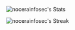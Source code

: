 ![nocerainfosec's Stats](https://github-readme-stats.vercel.app/api?username=nocerainfosec&theme=radical&show_icons=true&hide_border=true&count_private=false)

![nocerainfosec's Streak](https://github-readme-streak-stats.herokuapp.com/?user=nocerainfosec&theme=radical&hide_border=true)
 
<!--
## ❤️ Sponsoring

If you like or rely on the work I do, please consider [sponsoring me](https://github.com/sponsors/nocerainfosec). I do open source all my projects, it would be really great if I could do more of it.
-->
